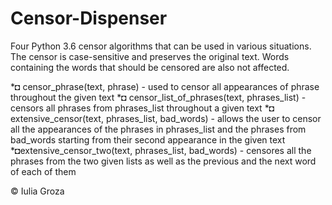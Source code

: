 # Censor-Dispenser
Four Python 3.6 censor algorithms that can be used in various situations. The censor is case-sensitive and preserves the original text. Words containing the words that should be censored are also not affected.

*◘ censor_phrase(text, phrase) - used to censor all appearances of phrase throughout the given text
*◘ censor_list_of_phrases(text, phrases_list) - censors all phrases from phrases_list throughout a given text
*◘ extensive_censor(text, phrases_list, bad_words) - allows the user to censor all the appearances of the phrases in phrases_list and the                                                       phrases from bad_words starting from their second appearance in the given text
*◘extensive_censor_two(text, phrases_list, bad_words) - censores all the phrases from the two given lists as well as the previous and the                                                          next word of each of them

© Iulia Groza
